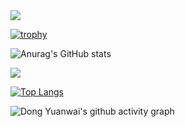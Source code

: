 <img src="https://img.shields.io/badge/Zer0-hex" />

[![trophy](https://github-profile-trophy.vercel.app/?username=zer0-hex&theme=monokai)](https://github.com/ryo-ma/github-profile-trophy)

![Anurag's GitHub stats](https://github-readme-stats.vercel.app/api?username=zer0-hex&show_icons=true&theme=aura)

<a href="https://github.com/anuraghazra/github-readme-stats">
  <img align="center" src="https://github-readme-stats.vercel.app/api/pin/?username=zer0-hex&repo=nnz&theme=buefy" />
</a>

[![Top Langs](https://github-readme-stats.vercel.app/api/top-langs/?username=zer0-hex&layout=compact)](https://github.com/anuraghazra/github-readme-stats)

![Dong Yuanwai's github activity graph](https://activity-graph.herokuapp.com/graph?username=zer0-hex&theme=dracula)

<!--
✨🔭🌱👯🤔💬📫😄⚡📫💬✉️🕹️💞️🦞🥬🐓👀🚪👋
-->



